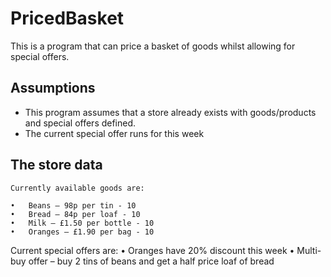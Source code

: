 # PricedBasket

This is a program that can price a basket of goods whilst allowing for special offers.

## Assumptions
- This program assumes that a store already exists with goods/products and special offers defined.
- The current special offer runs for this week

## The store data
```
Currently available goods are: 
 
•	Beans – 98p per tin - 10
•	Bread – 84p per loaf - 10
•	Milk – £1.50 per bottle - 10
•	Oranges – £1.90 per bag - 10
```
 
Current special offers are: 
•	Oranges have 20% discount this week 
•	Multi-buy offer – buy 2 tins of beans and get a half price loaf of bread 
